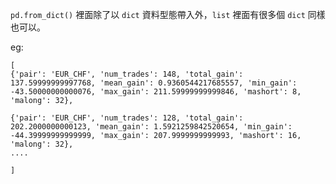 ```pd.from_dict()``` 裡面除了以 ```dict``` 資料型態帶入外，```list``` 裡面有很多個  ```dict``` 同樣也可以。

eg: 

```
[
{'pair': 'EUR_CHF', 'num_trades': 148, 'total_gain': 137.59999999997768, 'mean_gain': 0.9360544217685557, 'min_gain': -43.50000000000076, 'max_gain': 211.59999999999846, 'mashort': 8, 'malong': 32}, 

{'pair': 'EUR_CHF', 'num_trades': 128, 'total_gain': 202.2000000000123, 'mean_gain': 1.5921259842520654, 'min_gain': -44.39999999999999, 'max_gain': 207.9999999999993, 'mashort': 16, 'malong': 32},
....

]
```

